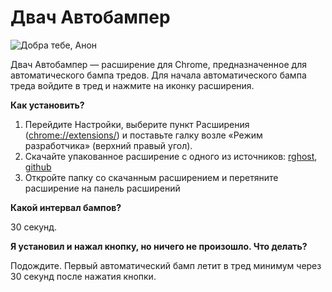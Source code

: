 # Двач Автобампер

![Добра тебе, Анон](http://cs627117.vk.me/v627117974/2f784/oH2WWb9CJ-E.jpg)

Двач Автобампер — расширение для Chrome, предназначенное для автоматического бампа тредов. Для начала автоматического бампа треда войдите в тред и нажмите на иконку расширения.

**Как установить?**

1. Перейдите Настройки, выберите пункт Расширения ([chrome://extensions/](chrome://extensions/)) и поставьте галку возле «Режим разработчика» (верхний правый угол).
2. Скачайте упакованное расширение с одного из источников: [rghost](http://rghost.ru/6MGTHXBNG), [github](https://github.com/Taras-S/Autobumper/blob/master/2ch_Autobumper.crx?raw=true)
3. Откройте папку со скачанным расширением и перетяните расширение на панель расширений

**Какой интервал бампов?**

30 секунд. 

**Я установил и нажал кнопку, но ничего не произошло. Что делать?**

Подождите. Первый автоматический бамп летит в тред минимум через 30 секунд после нажатия кнопки. 
